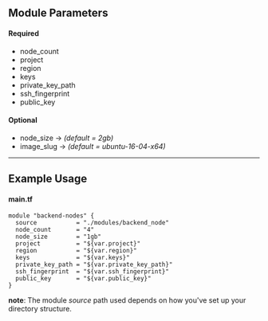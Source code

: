 ## Module Parameters

#### Required
* node_count
* project
* region
* keys
* private_key_path
* ssh_fingerprint
* public_key

#### Optional
* node_size -> *(default = 2gb)*
* image_slug -> *(default = ubuntu-16-04-x64)*

---

## Example Usage

#### main.tf

    module "backend-nodes" {
      source           = "./modules/backend_node"
      node_count       = "4"
      node_size        = "1gb"
      project          = "${var.project}"
      region           = "${var.region}"
      keys             = "${var.keys}"
      private_key_path = "${var.private_key_path}"
      ssh_fingerprint  = "${var.ssh_fingerprint}"
      public_key       = "${var.public_key}"
    }

**note**: The module *source* path used depends on how you've set up your directory structure. 
